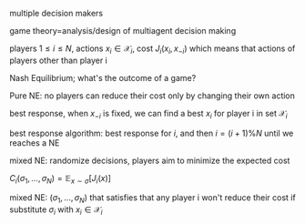 multiple decision makers

game theory=analysis/design of multiagent decision making

players $1\leq i\leq N$, actions $x_i\in\mathcal{X}_i$, cost $J_i(x_i,x_{-i})$ which means that actions of players other than player i

Nash Equilibrium; what's the outcome of a game?

Pure NE: no players can reduce their cost only by changing their own action

best response, when $x_{-i}$ is fixed, we can find a best $x_i$ for player i in set $\mathcal{X}_i$

best response algorithm: best response for $i$, and then $i=(i+1)\%N$ until we reaches a NE

mixed NE: randomize decisions, players aim to minimize the expected cost

$C_i(\sigma_1,...,\sigma_N)=\mathbb{E}_{x\sim\sigma}[J_i(x)]$

mixed NE: $(\sigma_1,...,\sigma_N)$ that satisfies that any player i won't reduce their cost if substitute $\sigma_i$ with $x_i\in\mathcal{X}_i$



 

